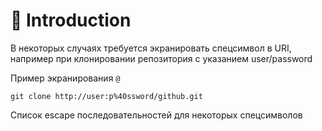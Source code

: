 # 📖 Introduction

В некоторых случаях требуется экранировать спецсимвол в URI, например при клонировании репозитория с указанием user/password

Пример экранирования `@`

```shell
git clone http://user:p%40ssword/github.git
```

Список escape последовательностей для некоторых спецсимволов